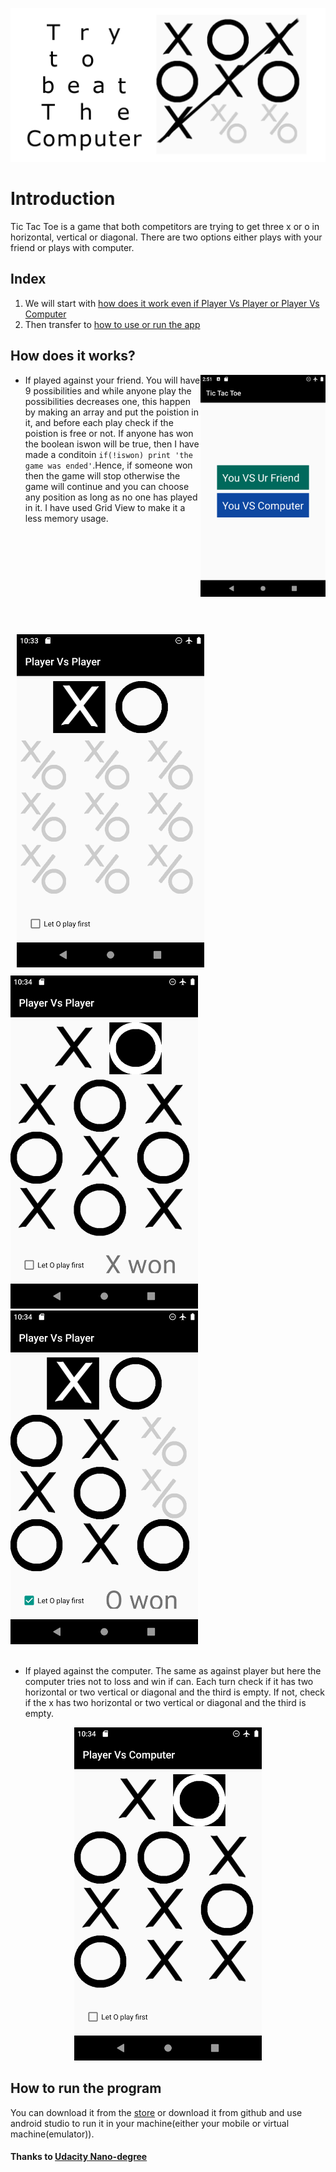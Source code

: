 ![banner](screenshot/xp_p.png)

# Introduction 
Tic Tac Toe is a game that both competitors are trying to get three x or o in horizontal, vertical or diagonal.
There are two options either plays with your friend or plays with computer.

## Index
   1. We will start with [how does it work even if Player Vs Player or Player Vs Computer](#how-does-it-works)
   2. Then transfer to [how to use or run the app](#how-to-run-the-program) 

## How does it works?

<img src="screenshot/interface.png" alt="interface" align="right"  width="200" />

* If played against your friend. You will have 9 possibilities and while anyone play the possibilities decreases one, this happen by making an array and put the poistion in it, and before each play check if the poistion is free or not. If anyone has won the boolean iswon will be true, then I have made a conditoin `if(!iswon) print 'the game was ended'`.Hence, if someone won then the game will stop otherwise the game will continue and you can choose any position as long as no one has played in it.
        I have used Grid View to make it a less memory usage.
<br>
</br></br></br></br></br></br></br></br>
<div margin="auto">
    <img src="screenshot/PVP1.png" alt="PVP1" width="300"; style="margin:10px"/>
    <img src="screenshot/PVP2.png" alt="PVP2" width="300" padding=10px/>
    <img src="screenshot/PVP3.png" alt="PVP3" width="300"  margin=10px />
</div>

<br>

- If played against the computer. The same as against player but here the computer tries not to loss and win if can. Each turn check if it has two horizontal or two vertical or diagonal and the third is empty. If not, check if the x has two horizontal or two vertical or diagonal and the third is empty.

<div align=center>
   <img src="screenshot/PVC.png" alt="PVC" width="300"; style="margin:auto";/>      
</div> 

## How to run the program
You can download it from the [store](https://www.amazon.com/gp/product/B08JJPZTPD)
or download it from github and use android studio to run it in your machine(either your mobile or virtual machine(emulator)).

#### Thanks to [Udacity Nano-degree](https://www.udacity.com/course/android-developer-nanodegree-by-google--nd801)

